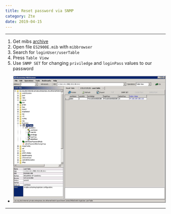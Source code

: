 ```yaml
---
title: Reset password via SNMP
category: Zte
date: 2019-04-15
---
```


-----

1. Get mibs [archive](ftp://91.206.19.52/frimware/ZTE/)
2. Open file `ES2900E.mib` with `mibbrowser`
3. Search for `loginUser/userTable`
4. Press `Table View`
5. Use `SNMP SET` for changing `priviledge` and `loginPass` values to our password
* ![](/assets/img/zte/reset-pass.jpg)

-----
